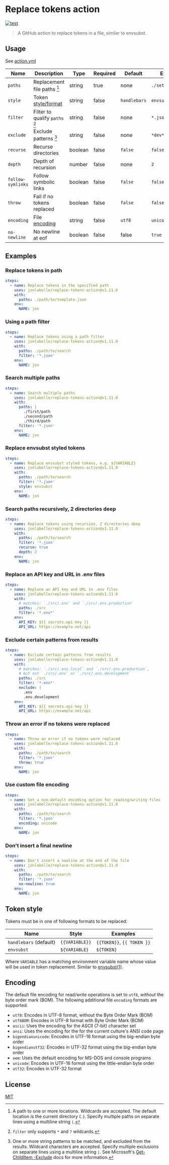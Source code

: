 # Replace tokens action

[![test](https://github.com/jonlabelle/replace-tokens-action/actions/workflows/test.yml/badge.svg)](https://github.com/jonlabelle/replace-tokens-action/actions/workflows/test.yml)

> A GitHub action to replace tokens in a file, similar to envsubst.

## Usage

See [action.yml](action.yml)

| Name              | Description                        | Type    | Required | Default      | Example           |
| ----------------- | ---------------------------------- | ------- | -------- | ------------ | ----------------- |
| `paths`           | Replacement file paths [^1]        | string  | true     | none         | `./settings.json` |
| `style`           | Token [style/format](#token-style) | string  | false    | `handlebars` | `envsubst`        |
| `filter`          | Filter to qualify `paths` [^2]     | string  | false    | none         | `*.json`          |
| `exclude`         | Exclude patterns [^3]              | string  | false    | none         | `*dev*.json`      |
| `recurse`         | Recurse directories                | boolean | false    | `false`      | `false`           |
| `depth`           | Depth of recursion                 | number  | false    | none         | `2`               |
| `follow-symlinks` | Follow symbolic links              | boolean | false    | `false`      | `false`           |
| `throw`           | Fail if no tokens replaced         | boolean | false    | `false`      | `false`           |
| `encoding`        | File [encoding](#encoding)         | string  | false    | `utf8`       | `unicode`         |
| `no-newline`      | No newline at eof                  | boolean | false    | false        | `true`            |

## Examples

### Replace tokens in path

```yaml
steps:
  - name: Replace tokens in the specified path
    uses: jonlabelle/replace-tokens-action@v1.11.0
    with:
      paths: ./path/to/template.json
    env:
      NAME: jon
```

### Using a path filter

```yaml
steps:
  - name: Replace tokens using a path filter
    uses: jonlabelle/replace-tokens-action@v1.11.0
    with:
      paths: ./path/to/search
      filter: '*.json'
    env:
      NAME: jon
```

### Search multiple paths

```yaml
steps:
  - name: Search multiple paths
    uses: jonlabelle/replace-tokens-action@v1.11.0
    with:
      paths: |
        ./first/path
        ./second/path
        ./third/path
      filter: '*.json'
    env:
      NAME: jon
```

### Replace envsubst styled tokens

```yaml
steps:
  - name: Replace envsubst styled tokens, e.g. ${VARIABLE}
    uses: jonlabelle/replace-tokens-action@v1.11.0
    with:
      paths: ./path/to/search
      filter: '*.json'
      style: envsubst
    env:
      NAME: jon
```

### Search paths recursively, 2 directories deep

```yaml
steps:
  - name: Replace tokens using recursion, 2 directories deep
    uses: jonlabelle/replace-tokens-action@v1.11.0
    with:
      paths: ./path/to/search
      filter: '*.json'
      recurse: true
      depth: 2
    env:
      NAME: jon
```

### Replace an API key and URL in .env files

```yaml
steps:
  - name: Replace an API key and URL in .env files
    uses: jonlabelle/replace-tokens-action@v1.11.0
    with:
      # matches: `./src/.env` and `./src/.env.production`
      paths: ./src
      filter: '*.env*'
    env:
      API_KEY: ${{ secrets.api-key }}
      API_URL: https://example.net/api
```

### Exclude certain patterns from results

```yaml
steps:
  - name: Exclude certain patterns from results
    uses: jonlabelle/replace-tokens-action@v1.11.0
    with:
      # matches: `./src/.env.local` and `./src/.env.production`,
      # but not `./src/.env` or `./src/.env.development`
      paths: ./src
      filter: '*.env*'
      exclude: |
        .env
        .env.development
    env:
      API_KEY: ${{ secrets.api-key }}
      API_URL: https://example.net/api
```

### Throw an error if no tokens were replaced

```yaml
steps:
  - name: Throw an error if no tokens were replaced
    uses: jonlabelle/replace-tokens-action@v1.11.0
    with:
      paths: ./path/to/search
      filter: '*.json'
      throw: true
    env:
      NAME: jon
```

### Use custom file encoding

```yaml
steps:
  - name: Set a non-default encoding option for reading/writing files
    uses: jonlabelle/replace-tokens-action@v1.11.0
    with:
      paths: ./path/to/search
      filter: '*.json'
      encoding: unicode
    env:
      NAME: jon
```

### Don't insert a final newline

```yaml
steps:
  - name: Don't insert a newline at the end of the file
    uses: jonlabelle/replace-tokens-action@v1.11.0
    with:
      paths: ./path/to/search
      filter: '*.json'
      no-newline: true
    env:
      NAME: jon
```

## Token style

Tokens must be in one of following formats to be replaced:

| Name                   | Style          | Examples                   |
| ---------------------- | -------------- | -------------------------- |
| `handlebars` (default) | `{{VARIABLE}}` | `{{TOKEN}}`, `{{ TOKEN }}` |
| `envsubst`             | `${VARIABLE}`  | `${TOKEN}`                 |

Where `VARIABLE` has a matching environment variable name whose value will be
used in token replacement. Similar to [envsubst\(1\)](https://www.gnu.org/software/gettext/manual/html_node/envsubst-Invocation.html).

## Encoding

The default file encoding for read/write operations is set to `utf8`, _without_ the byte order mark (BOM). The following additional file `encoding` formats are supported.

- `utf8`: Encodes in UTF-8 format, without the Byte Order Mark (BOM)
- `utf8BOM`: Encodes in UTF-8 format with Byte Order Mark (BOM)
- `ascii`: Uses the encoding for the ASCII (7-bit) character set
- `ansi`: Uses the encoding for the for the current culture's ANSI code page
- `bigendianunicode`: Encodes in UTF-16 format using the big-endian byte order
- `bigendianutf32`: Encodes in UTF-32 format using the big-endian byte order
- `oem`: Uses the default encoding for MS-DOS and console programs
- `unicode`: Encodes in UTF-16 format using the little-endian byte order
- `utf32`: Encodes in UTF-32 format

## License

[MIT](LICENSE)

[^1]: A path to one or more locations. Wildcards are accepted. The default location is the current directory (`.`). Specify multiple paths on separate lines using a multiline string `|`.
[^2]: `filter` only supports `*` and `?` wildcards.
[^3]: One or more string patterns to be matched, and excluded from the results. Wildcard characters are accepted. Specify multiple exclusions on separate lines using a multiline string `|`. See Microsoft's [Get-ChildItem -Exclude](https://learn.microsoft.com/powershell/module/microsoft.powershell.management/get-childitem#-exclude) docs for more information.
